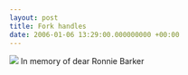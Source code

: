 ```yaml
---
layout: post
title: Fork handles
date: 2006-01-06 13:29:00.000000000 +00:00
---
```

<a href="http://photos1.blogger.com/blogger/1138/350/1600/IMAGE_00057.jpg"><img border="0" src="http://photos1.blogger.com/blogger/1138/350/400/IMAGE_00057.jpg" /></a>
In memory of dear Ronnie Barker
